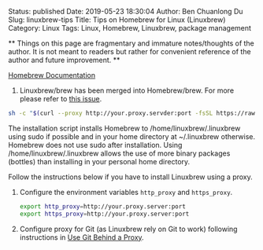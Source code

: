 Status: published
Date: 2019-05-23 18:30:04
Author: Ben Chuanlong Du
Slug: linuxbrew-tips
Title: Tips on Homebrew for Linux (Linuxbrew)
Category: Linux
Tags: Linux, Homebrew, Linuxbrew, package management

**
Things on this page are
fragmentary and immature notes/thoughts of the author.
It is not meant to readers
but rather for convenient reference of the author and future improvement.
**

[Homebrew Documentation](https://docs.brew.sh/Homebrew-on-Linux)

1. Linuxbrew/brew has been merged into Homebrew/brew.
  For more please refer to [this issue](https://github.com/Linuxbrew/brew/issues/1).

```Bash
sh -c "$(curl --proxy http://your.proxy.servder:port -fsSL https://raw.githubusercontent.com/Linuxbrew/install/master/install.sh)"
```
The installation script installs Homebrew to /home/linuxbrew/.linuxbrew using sudo if possible 
and in your home directory at ~/.linuxbrew otherwise. 
Homebrew does not use sudo after installation. 
Using /home/linuxbrew/.linuxbrew allows the use of more binary packages (bottles) 
than installing in your personal home directory.

Follow the instructions below if you have to install Linuxbrew using a proxy.

1. Configure the environment variables `http_proxy` and `https_proxy`.
    ```Bash
    export http_proxy=http://your.proxy.server:port
    export https_proxy=http://your.proxy.server:port
    ```
2. Configure proxy for Git (as Linuxbrew rely on Git to work) following instructions in
  [Use Git Behind a Proxy](http://www.legendu.net/en/blog/use-git-behind-a-proxy/).

